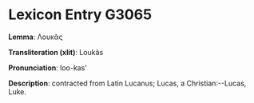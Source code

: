 # Lexicon Entry G3065

**Lemma**: Λουκᾶς

**Transliteration (xlit)**: Loukâs

**Pronunciation**: loo-kas'

**Description**:
contracted from Latin Lucanus; Lucas, a Christian:--Lucas, Luke.
